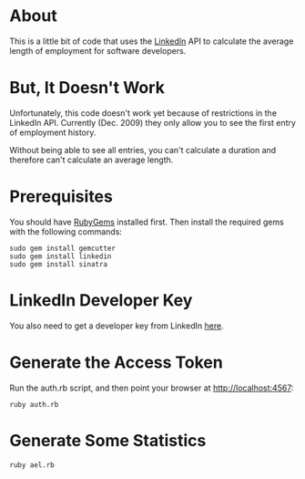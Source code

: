 # About

This is a little bit of code that uses the
[LinkedIn](http://www.linkedin.com/) API to calculate the average
length of employment for software developers.

# But, It Doesn't Work

Unfortunately, this code doesn't work yet because of restrictions in
the LinkedIn API.  Currently (Dec. 2009) they only allow you to see
the first entry of employment history.

Without being able to see all entries, you can't calculate a duration
and therefore can't calculate an average length.

# Prerequisites

You should have [RubyGems](http://rubyforge.org/frs/?group_id=126)
installed first.  Then install the required gems with the following
commands:

    sudo gem install gemcutter
    sudo gem install linkedin
    sudo gem install sinatra

# LinkedIn Developer Key

You also need to get a developer key from LinkedIn
[here](https://www.linkedin.com/secure/developer).

# Generate the Access Token

Run the auth.rb script, and then point your browser at
[http://localhost:4567](http://localhost:4567):

    ruby auth.rb

# Generate Some Statistics

    ruby ael.rb
